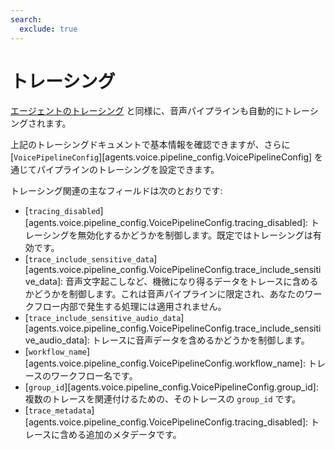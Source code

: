 ```yaml
---
search:
  exclude: true
---
```

# トレーシング

[エージェントのトレーシング](../tracing.md) と同様に、音声パイプラインも自動的にトレーシングされます。

上記のトレーシングドキュメントで基本情報を確認できますが、さらに [`VoicePipelineConfig`][agents.voice.pipeline_config.VoicePipelineConfig] を通じてパイプラインのトレーシングを設定できます。

トレーシング関連の主なフィールドは次のとおりです:

-   [`tracing_disabled`][agents.voice.pipeline_config.VoicePipelineConfig.tracing_disabled]: トレーシングを無効化するかどうかを制御します。既定ではトレーシングは有効です。
-   [`trace_include_sensitive_data`][agents.voice.pipeline_config.VoicePipelineConfig.trace_include_sensitive_data]: 音声文字起こしなど、機微になり得るデータをトレースに含めるかどうかを制御します。これは音声パイプラインに限定され、あなたのワークフロー内部で発生する処理には適用されません。
-   [`trace_include_sensitive_audio_data`][agents.voice.pipeline_config.VoicePipelineConfig.trace_include_sensitive_audio_data]: トレースに音声データを含めるかどうかを制御します。
-   [`workflow_name`][agents.voice.pipeline_config.VoicePipelineConfig.workflow_name]: トレースのワークフロー名です。
-   [`group_id`][agents.voice.pipeline_config.VoicePipelineConfig.group_id]: 複数のトレースを関連付けるための、そのトレースの `group_id` です。
-   [`trace_metadata`][agents.voice.pipeline_config.VoicePipelineConfig.tracing_disabled]: トレースに含める追加のメタデータです。